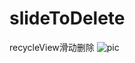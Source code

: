 # slideToDelete
recycleView滑动删除
![pic](http://7xs2th.com1.z0.glb.clouddn.com/394962-c2c95e457904f40a.png)
